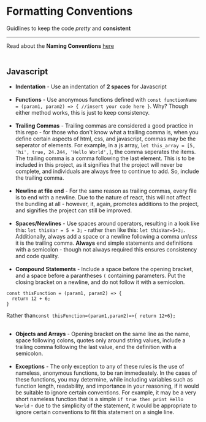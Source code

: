 # Formatting Conventions
Guidlines to keep the code *pretty* and **consistent**
___
Read about the **Naming Conventions** [here](naming-conventions.md)<br><br>

## Javascript
- **Indentation** - Use an indentation of **2 spaces** for Javascript<br><br>
- **Functions** - Use anonymous functions defined with `const functionName = (param1, param2) => { //insert your code here }`. Why? Though either method works, this is just to keep consistency.<br><br>
- **Trailing Commas** - Trailing commas are considered a good practice in this repo - for those who don't know what a trailing comma is, when you define certain aspects of html, css, and javascript, commas may be the seperator of elements. For example, in a js array, `let this_array = [5, 'hi', true, 24.244, 'Hello World',]`, the comma seperates the items. The trailing comma is a comma following the last element. This is to be included in this project, as it signifies that the project will never be complete, and individuals are always free to continue to add. So, include the trailing comma.<br><br>
- **Newline at file end** - For the same reason as trailing commas, every file is to end with a newline. Due to the nature of react, this will not affect the bundling at all - however, it, again, promotes additions to the project, and signifies the project can still be improved.<br><br>
- **Spaces/Newlines** - Use spaces around operators, resulting in a look like this: `let thisVar = 5 + 3;` - rather then like this: `let thisVar=5+3;`. Additionally, always add a space or a newline following a comma *unless* it is the trailing comma. **Always** end simple statements and definitions with a semicolon - though not always required this ensures consistency and code quality.<br><br>
- **Compound Statements** - Include a space before the opening bracket, and a space before a parantheses `(` containing parameters. Put the closing bracket on a newline, and do not follow it with a semicolon. <br>
```
const thisFunction = (param1, param2) => {
  return 12 + 6;
}
```
Rather than```const thisFunction=(param1,param2)=>{ return 12+6};```<br><br>
- **Objects and Arrays** - Opening bracket on the same line as the name, space following colons, quotes only around string values, include a trailing comma following the last value, end the definition with a semicolon.<br><br>
- **Exceptions** - The only exception to any of these rules is the use of nameless, anonymous functions, to be ran immedeately. In the cases of these functions, you may determine, while including variables such as function length, readability, and importance in your reasoning, if it would be suitable to ignore certain conventions. For example, it may be a very short nameless function that is a simple `if true then print Hello World` - due to the simplicity of the statement, it would be appropriate to ignore certain conventions to fit this statement on a single line.
